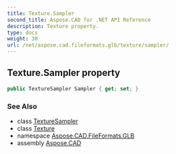 ```yaml
---
title: Texture.Sampler
second_title: Aspose.CAD for .NET API Reference
description: Texture property. 
type: docs
weight: 30
url: /net/aspose.cad.fileformats.glb/texture/sampler/
---
```

## Texture.Sampler property

```csharp
public TextureSampler Sampler { get; set; }
```

### See Also

* class [TextureSampler](../../texturesampler/)
* class [Texture](../)
* namespace [Aspose.CAD.FileFormats.GLB](../../texture/)
* assembly [Aspose.CAD](../../../)


